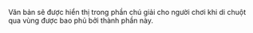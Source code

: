 Văn bản sẽ được hiển thị trong phần chú giải cho người chơi khi di chuột qua vùng được bao phủ bởi thành phần này.